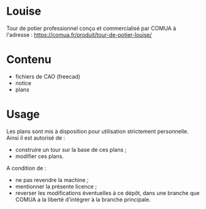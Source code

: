 # Louise
Tour de potier professionnel conçu et commercialisé par COMUA à l'adresse : https://comua.fr/produit/tour-de-potier-louise/

# Contenu
- fichiers de CAO (freecad)
- notice
- plans

# Usage
Les plans sont mis à disposition pour utilisation strictement personnelle. Ainsi il est autorisé de :
- construire un tour sur la base de ces plans ;
- modifier ces plans.
  
A condition de :
- ne pas revendre la machine ;
- mentionner la présente licence ;
- reverser les modifications éventuelles à ce dépôt, dans une branche que COMUA a la liberté d'intégrer à la branche principale.
  
